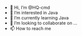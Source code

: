 - 👋 Hi, I’m @HQ-cmd
- 👀 I’m interested in Java
- 🌱 I’m currently learning Java
- 💞️ I’m looking to collaborate on ...
- 📫 How to reach me 

<!---
HQ-cmd/HQ-cmd is a ✨ special ✨ repository because its `README.md` (this file) appears on your GitHub profile.
You can click the Preview link to take a look at your changes.
--->
